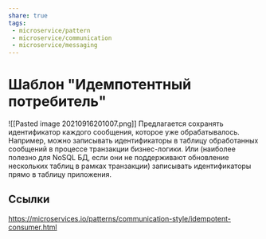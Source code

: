 ```yaml
---
share: true
tags:
 - microservice/pattern
 - microservice/communication
 - microservice/messaging
---
```

# Шаблон "Идемпотентный потребитель"
![[Pasted image 20210916201007.png]]
Предлагается сохранять идентификатор каждого сообщения, которое уже обрабатывалось. Например, можно записывать идентификаторы в таблицу обработанных сообщений в процессе транзакции бизнес-логики. Или (наиболее полезно для NoSQL БД, если они не поддерживают обновление нескольких таблиц в рамках транзакции) записывать идентификаторы прямо в таблицу приложения.
## Ссылки
https://microservices.io/patterns/communication-style/idempotent-consumer.html